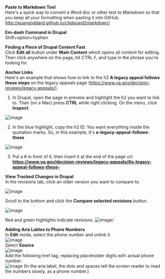**Paste to Markdown Tool**\
Here's a quick way to convert a Word doc or other text to Markdown so that you keep all your formatting when pasting it into GitHub.
<http://euangoddard.github.io/clipboard2markdown/>

**Em-dash Command in Drupal**\
Shift+option+hyphen

**Finding a Piece of Drupal Content Fast**\
Click **Edit all** button under **Main Content** which opens all content for editing. Then click anywhere on the page, hit CTRL F, and type in the phrase you're looking for.

**Anchor Links**\
Here's an example that shows how to link to the h2 **A legacy appeal follows these steps** on the legacy appeals page (https://www.va.gov/decision-reviews/legacy-appeals/). 

1. In Drupal, open the page in preview and highlight the h2 you want to link to. Then (on a Mac) press **CTRL** while right clicking. On the menu, click **Inspect**. 

![image](https://user-images.githubusercontent.com/53535663/113006257-343a3b80-9143-11eb-82a2-2b5f75758aa8.png)

2. In the blue highlight, copy the h2 ID. You want everything inside the quotation marks. So, in this example, it's **a-legacy-appeal-follows-these**

![image](https://user-images.githubusercontent.com/53535663/113005324-6008f180-9142-11eb-976c-6d59850c3b57.png)

3. Put a # in front of it, then insert it at the end of the page url:
**https://www.va.gov/decision-reviews/legacy-appeals/#a-legacy-appeal-follows-these-**    
   

**View Tracked Changes in Drupal**\
In the revisions tab, click an older version you want to compare to. 

![image](https://user-images.githubusercontent.com/53535663/113008180-cf7fe080-9144-11eb-87c7-e93ba642b745.png)

Scroll to the bottom and click the **Compare selected revisions** button. 

![image](https://user-images.githubusercontent.com/53535663/113009064-9eec7680-9145-11eb-9ea7-f2cb1a6b6329.png)

Red and green highlights indicate revisions.
![image](https://user-images.githubusercontent.com/53535663/113009319-d529f600-9145-11eb-89d2-182ff87761b9.png)/

**Adding Aria Lables to Phone Numbers**\
In **Edit** mode, select the phone number and unlink it.\
![image](https://user-images.githubusercontent.com/53535663/113013048-5cc53400-9149-11eb-8369-1ff60c238fc0.png)\
Select **Source**\
![image](https://user-images.githubusercontent.com/53535663/113013347-a44bc000-9149-11eb-85a8-72fa2cec299a.png)\
Add the following href tag, replacing placeholder digits with actual phone number:\
![image](https://user-images.githubusercontent.com/53535663/113013856-145a4600-914a-11eb-9fbc-d9a1969b8b3f.png)
(In the aria label, the dots and spaces tell the screen reader to read the numbers slowly, as a phone number.)




